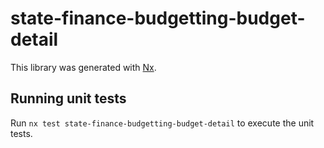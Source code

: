 # state-finance-budgetting-budget-detail

This library was generated with [Nx](https://nx.dev).

## Running unit tests

Run `nx test state-finance-budgetting-budget-detail` to execute the unit tests.
